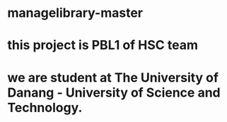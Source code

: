 # managelibrary-master
# this project is PBL1 of HSC team
# we are student at The University of Danang - University of Science and Technology.
